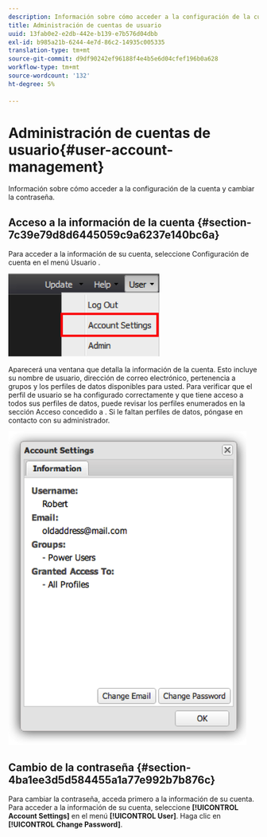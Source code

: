 ```yaml
---
description: Información sobre cómo acceder a la configuración de la cuenta y cambiar la contraseña.
title: Administración de cuentas de usuario
uuid: 13fab0e2-e2db-442e-b139-e7b576d04dbb
exl-id: b985a21b-6244-4e7d-86c2-14935c005335
translation-type: tm+mt
source-git-commit: d9df90242ef96188f4e4b5e6d04cfef196b0a628
workflow-type: tm+mt
source-wordcount: '132'
ht-degree: 5%

---
```


# Administración de cuentas de usuario{#user-account-management}

Información sobre cómo acceder a la configuración de la cuenta y cambiar la contraseña.

## Acceso a la información de la cuenta {#section-7c39e79d8d6445059c9a6237e140bc6a}

Para acceder a la información de su cuenta, seleccione Configuración de cuenta en el menú Usuario .

![](assets/account_settings.png)

Aparecerá una ventana que detalla la información de la cuenta. Esto incluye su nombre de usuario, dirección de correo electrónico, pertenencia a grupos y los perfiles de datos disponibles para usted. Para verificar que el perfil de usuario se ha configurado correctamente y que tiene acceso a todos sus perfiles de datos, puede revisar los perfiles enumerados en la sección Acceso concedido a . Si le faltan perfiles de datos, póngase en contacto con su administrador.

![](assets/account_settings2.png)

## Cambio de la contraseña {#section-4ba1ee3d5d584455a1a77e992b7b876c}

Para cambiar la contraseña, acceda primero a la información de su cuenta. Para acceder a la información de su cuenta, seleccione **[!UICONTROL Account Settings]** en el menú **[!UICONTROL User]**. Haga clic en **[!UICONTROL Change Password]**.
